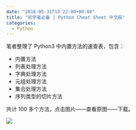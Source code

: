 ```yaml
---
date: "2018-05-31T13:22:00+00:00"
title: "初学者必备 | Python Cheat Sheet 中文版"
categories:
  - Python
---
```


笔者整理了 Python3 中内置方法的速查表，包含：

- 内置方法
- 列表处理方法
- 字典处理方法
- 元组处理方法
- 集合处理方法
- 序列类型的切片方法

共计 100 多个方法，点击图片——查看原图——下载。

![](/images/20180531_01.jpg)

